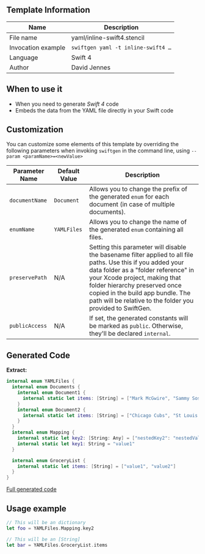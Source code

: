 ## Template Information

| Name      | Description       |
| --------- | ----------------- |
| File name | yaml/inline-swift4.stencil |
| Invocation example | `swiftgen yaml -t inline-swift4 …` |
| Language | Swift 4 |
| Author | David Jennes |

## When to use it

- When you need to generate *Swift 4* code
- Embeds the data from the YAML file directly in your Swift code

## Customization

You can customize some elements of this template by overriding the following parameters when invoking `swiftgen` in the command line, using `--param <paramName>=<newValue>`

| Parameter Name | Default Value | Description |
| -------------- | ------------- | ----------- |
| `documentName` | `Document` | Allows you to change the prefix of the generated `enum` for each document (in case of multiple documents). |
| `enumName` | `YAMLFiles` | Allows you to change the name of the generated `enum` containing all files. |
| `preservePath` | N/A | Setting this parameter will disable the basename filter applied to all file paths. Use this if you added your data folder as a "folder reference" in your Xcode project, making that folder hierarchy preserved once copied in the build app bundle. The path will be relative to the folder you provided to SwiftGen. |
| `publicAccess` | N/A | If set, the generated constants will be marked as `public`. Otherwise, they'll be declared `internal`. |

## Generated Code

**Extract:**

```swift
internal enum YAMLFiles {
  internal enum Documents {
    internal enum Document1 {
      internal static let items: [String] = ["Mark McGwire", "Sammy Sosa", "Ken Griffey"]
    }
    internal enum Document2 {
      internal static let items: [String] = ["Chicago Cubs", "St Louis Cardinals"]
    }
  }
  internal enum Mapping {
    internal static let key2: [String: Any] = ["nestedKey2": "nestedValue2"]
    internal static let key1: String = "value1"
  }

  internal enum GroceryList {
    internal static let items: [String] = ["value1", "value2"]
  }
}
```

[Full generated code](https://github.com/SwiftGen/SwiftGen/blob/master/Tests/Fixtures/Generated/YAML/inline-swift4-context-all.swift)

## Usage example

```swift
// This will be an dictionary
let foo = YAMLFiles.Mapping.key2

// This will be an [String]
let bar = YAMLFiles.GroceryList.items
```

